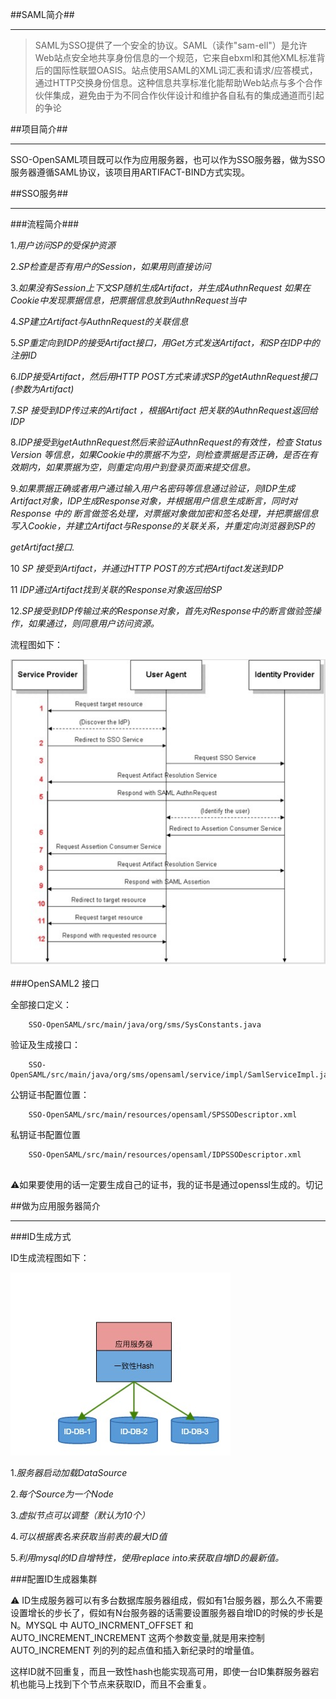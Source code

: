 ##SAML简介##

----------
>SAML为SSO提供了一个安全的协议。SAML（读作"sam-ell"）是允许Web站点安全地共享身份信息的一个规范，它来自ebxml和其他XML标准背后的国际性联盟OASIS。站点使用SAML的XML词汇表和请求/应答模式，通过HTTP交换身份信息。这种信息共享标准化能帮助Web站点与多个合作伙伴集成，避免由于为不同合作伙伴设计和维护各自私有的集成通道而引起的争论


##项目简介##

----------
SSO-OpenSAML项目既可以作为应用服务器，也可以作为SSO服务器，做为SSO服务器遵循SAML协议，该项目用ARTIFACT-BIND方式实现。


##SSO服务##

----------
###流程简介###


1.*用户访问SP的受保护资源*

2.*SP检查是否有用户的Session，如果用则直接访问*

3.*如果没有Session上下文SP随机生成Artifact，并生成AuthnRequest 如果在Cookie中发现票据信息，把票据信息放到AuthnRequest当中*

4.*SP建立Artifact与AuthnRequest的关联信息*

5.*SP重定向到IDP的接受Artifact接口，用Get方式发送Artifact，和SP在IDP中的注册ID*

6.*IDP接受Artifact，然后用HTTP POST方式来请求SP的getAuthnRequest接口(参数为Artifact)*

7.*SP 接受到IDP传过来的Artifact ，根据Artifact 把关联的AuthnRequest返回给IDP*

8.*IDP接受到getAuthnRequest然后来验证AuthnRequest的有效性，检查 Status Version 等信息，如果Cookie中的票据不为空，则检查票据是否正确，是否在有效期内，如果票据为空，则重定向用户到登录页面来提交信息。*

9.*如果票据正确或者用户通过输入用户名密码等信息通过验证，则IDP生成Artifact对象，IDP生成Response对象，并根据用户信息生成断言，同时对Response 中的 断言做签名处理，对票据对象做加密和签名处理，并把票据信息写入Cookie，并建立Artifact与Response的关联关系，并重定向浏览器到SP的*

*getArtifact接口.*

10 *SP 接受到Artifact，并通过HTTP POST的方式把Artifact发送到IDP*

11 *IDP通过Artifact找到关联的Response对象返回给SP*

12.*SP接受到IDP传输过来的Response对象，首先对Response中的断言做验签操作，如果通过，则同意用户访问资源。*

流程图如下：


>
![](WebContent/images/sso_process.png)



###OpenSAML2 接口

全部接口定义：

```
	SSO-OpenSAML/src/main/java/org/sms/SysConstants.java

```

验证及生成接口：

```
	SSO-OpenSAML/src/main/java/org/sms/opensaml/service/impl/SamlServiceImpl.java

```

公钥证书配置位置：

```
	SSO-OpenSAML/src/main/resources/opensaml/SPSSODescriptor.xml

```

私钥证书配置位置

```
	SSO-OpenSAML/src/main/resources/opensaml/IDPSSODescriptor.xml
	
```

⚠️如果要使用的话一定要生成自己的证书，我的证书是通过openssl生成的。切记

##做为应用服务器简介
***

###ID生成方式



ID生成流程图如下：

![](WebContent/images/hash.jpg)  

1.*服务器启动加载DataSource*

2.*每个Source为一个Node*

3.*虚拟节点可以调整（默认为10个）*

4.*可以根据表名来获取当前表的最大ID值*

5.*利用mysql的ID自增特性，使用replace into来获取自增ID的最新值。*

###配置ID生成器集群

⚠️ ID生成服务器可以有多台数据库服务器组成，假如有1台服务器，那么久不需要设置增长的步长了，假如有N台服务器的话需要设置服务器自增ID的时候的步长是N。MYSQL 中 AUTO_INCRMENT_OFFSET 和
AUTO_INCREMENT_INCREMENT 这两个参数变量,就是用来控制 AUTO_INCREMENT 列的列的起点值和插入新纪录时的增量值。


这样ID就不回重复，而且一致性hash也能实现高可用，即使一台ID集群服务器宕机也能马上找到下个节点来获取ID，而且不会重复。

